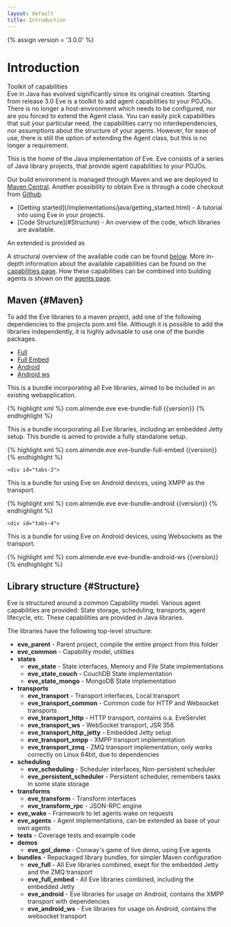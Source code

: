 ```yaml
---
layout: default
title: Introduction
---
```


{% assign version = '3.0.0' %}

# Introduction

<div class="Evehighlight">
<span>Toolkit of capabilities</span><br>
Eve in Java has evolved significantly since its original creation. 
Starting from release 3.0 Eve is a toolkit to add agent 
capabilities to your POJOs. There is no longer a host-environment which needs to be configured,
nor are you forced to extend the Agent class. You can easily pick capabilities
that suit your particular need, the capabilities carry no interdependencies, nor 
assumptions about the structure of your agents. However, for ease of use, there is
still the option of extending the Agent class, but this is no longer a requirement.
</div>

This is the home of the Java implementation of Eve. Eve consists of a series of Java library projects,
that provide agent capabilities to your POJOs.<br>

Our build environment is managed through Maven and we are deployed to [Maven Central](#Maven). Another possibility to obtain 
Eve is through a code checkout from [Github](https://github.com/almende/eve).

<ul>
<li>[Getting started](/implementations/java/getting_started.html) - A tutorial into using Eve in your projects.</li>
<li>[Code Structure](#Structure) - An overview of the code, which libraries are available.</li>
</ul>

An extended  is provided as 

A structural overview of the available code can be found [below](#Structure). More in-depth information about the available capabilities
can be found on the [capabilities page](/implementations/java/capabilities.html). How these capabilities can be combined into building 
agents is shown on the [agents page](/implementations/java/agents/html). 


## Maven {#Maven}

To add the Eve libraries to a maven project, add one of the following dependencies to the projects
pom.xml file. Although it is possible to add the libraries independently, it is highly advisable to
use one of the bundle packages.

<div id="tabs">
	<ul>
		<li><a href="#tabs-1">Full</a></li>
		<li><a href="#tabs-2">Full Embed</a></li>
		<li><a href="#tabs-3">Android</a></li>
		<li><a href="#tabs-4">Android ws</a></li>
	</ul>
	<div id="tabs-1">
This is a bundle incorporating all Eve libraries, aimed to be included in an existing webapplication.

{% highlight xml %}
<dependency>
    <groupId>com.almende.eve</groupId>
    <artifactId>eve-bundle-full</artifactId>
    <version>{{version}}</version>
</dependency>
{% endhighlight %}
	</div>
	<div id="tabs-2">
This is a bundle incorporating all Eve libraries, including an embedded Jetty setup.
This bundle is aimed to provide a fully standalone setup.

{% highlight xml %}
<dependency>
    <groupId>com.almende.eve</groupId>
    <artifactId>eve-bundle-full-embed</artifactId>
    <version>{{version}}</version>
</dependency>
{% endhighlight %}
	</div>

	<div id="tabs-3">
This is a bundle for using Eve on Android devices, using XMPP as the transport.

{% highlight xml %}
<dependency>
    <groupId>com.almende.eve</groupId>
    <artifactId>eve-bundle-android</artifactId>
    <version>{{version}}</version>
</dependency>
{% endhighlight %}
	</div>

	<div id="tabs-4">
This is a bundle for using Eve on Android devices, using Websockets as the transport.

{% highlight xml %}
<dependency>
    <groupId>com.almende.eve</groupId>
    <artifactId>eve-bundle-android-ws</artifactId>
    <version>{{version}}</version>
</dependency>
{% endhighlight %}
	</div>

</div>

## Library structure {#Structure}

Eve is structured around a common Capability model. Various agent capabilities are provided: State storage, scheduling, transports, agent lifecycle, etc. These capabilities are provided in Java libraries.

The libraries have the following top-level structure:
<ul>
	<li><b>eve_parent</b> - Parent project, compile the entire project from this folder</li>
	<li><b>eve_common</b> - Capability model, utilities</li>
	<li><b>states</b>
		<ul>
			<li><b>eve_state</b> - State interfaces, Memory and File State implementations</li>
			<li><b>eve_state_couch</b> - CouchDB State implementation</li>
			<li><b>eve_state_mongo</b> - MongoDB State implementation</li>
 		</ul>
	</li>
	<li><b>transports</b>
		<ul>
			<li><b>eve_transport</b> - Transport interfaces, Local transport</li>
			<li><b>eve_transport_common</b> - Common code for HTTP and Websocket transports</li>
			<li><b>eve_transport_http</b> - HTTP transport, contains o.a. EveServlet</li>
			<li><b>eve_transport_ws</b> - WebSocket transport, JSR 356</li>
			<li><b>eve_transport_http_jetty</b> - Embedded Jetty setup</li>
			<li><b>eve_transport_xmpp</b> - XMPP transport implementation</li>
			<li><b>eve_transport_zmq</b> - ZMQ transport implementation, only works correctly on Linux 64bit, due to dependencies</li>
		</ul>
	</li>
	<li><b>scheduling</b>
		<ul>
			<li><b>eve_scheduling</b> - Scheduler interfaces, Non-persistent scheduler</li>
			<li><b>eve_persistent_scheduler</b> - Persistent scheduler, remembers tasks in some state storage</li>
		</ul>
	</li>
	<li><b>transforms</b>
		<ul>
			<li><b>eve_transform</b> - Transform interfaces</li>
			<li><b>eve_transform_rpc</b> - JSON-RPC engine</li>
		</ul>
	</li>
	<li><b>eve_wake</b> - Framework to let agents wake on requests</li>
	<li><b>eve_agents</b> - Agent implementations, can be extended as base of your own agents</li>
	<li><b>tests</b> - Coverage tests and example code</li>
	<li><b>demos</b>
		<ul>
			<li><b>eve_gol_demo</b> - Conway's game of live demo, using Eve agents</li>
		</ul>
	</li>
	<li><b>bundles</b> - Repackaged library bundles, for simpler Maven configuration
		<ul>
			<li><b>eve_full</b> - All Eve libraries combined, exept for the embedded Jetty and the ZMQ transport</li>
			<li><b>eve_full_embed</b> - All Eve libraries combined, including the embedded Jetty</li>
			<li><b>eve_android</b> - Eve libraries for usage on Android, contains the XMPP transport with dependencies</li>
			<li><b>eve_android_ws</b> - Eve libraries for usage on Android, contains the websocket transport</li>
		</ul>
	</li>
</ul>







